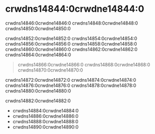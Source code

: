 # crwdns14844:0crwdne14844:0

crwdns14846:0crwdne14846:0 crwdns14848:0crwdne14848:0 crwdns14850:0crwdne14850:0

crwdns14852:0crwdne14852:0 crwdns14854:0crwdne14854:0 crwdns14856:0crwdne14856:0 crwdns14858:0crwdne14858:0 crwdns14860:0crwdne14860:0 crwdns14862:0crwdne14862:0 crwdns14864:0crwdne14864:0

> crwdns14866:0crwdne14866:0 crwdns14868:0crwdne14868:0 crwdns14870:0crwdne14870:0

crwdns14872:0crwdne14872:0 crwdns14874:0crwdne14874:0 crwdns14876:0crwdne14876:0 crwdns14878:0crwdne14878:0 crwdns14880:0crwdne14880:0

crwdns14882:0crwdne14882:0

* crwdns14884:0crwdne14884:0
* crwdns14886:0crwdne14886:0
* crwdns14888:0crwdne14888:0
* crwdns14890:0crwdne14890:0
